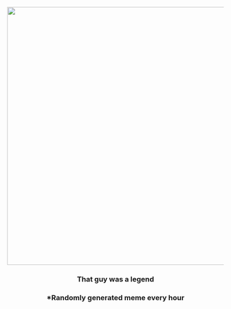 <p align="center">
        <img src="https://i.redd.it/015sxijvx8f91.png" width="600" height="600">
        </p>
        <h3 align="center">That guy was a legend</h3>
        <h3 align="center">*Randomly generated meme every hour</h3>
    